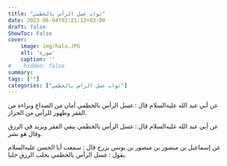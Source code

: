 ```yaml
---
title: "ثواب غسل الرأس بالخطمي"
date: 2023-06-04T01:21:13+03:00
draft: false
ShowToc: False
cover:
    image: img/hala.JPG
    alt: 'صورة'
    caption: ''
#    hidden: false
summary: 
tags: [""]
categories: ["ثواب غسل الرأس بالخطمي"]
---
```

عن أبي عبد الله عليه‌السلام قال : غسل الرأس بالخطمي أمان من الصداع وبراءة
من الفقر وطهور للرأس من الحزاز.

عن أبي عبد الله عليه‌السلام قال : غسل الرأس بالخطمي ينفي الفقر ويزيد في
الرزق وقال هو نشر.

عن إسماعيل بن منصور بن
منصور بن يونس بزرج قال : سمعت أبا الحسن عليه‌السلام يقول : غسل الرأس
بالخطمي يجلب الرزق جلبا.


